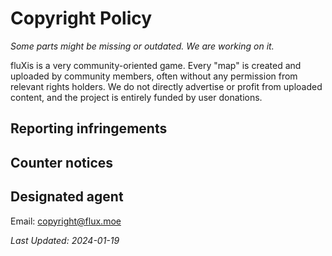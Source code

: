 # Copyright Policy
*Some parts might be missing or outdated. We are working on it.*

fluXis is a very community-oriented game. Every "map" is created and uploaded by community members, often without any permission from relevant rights holders. We do not directly advertise or profit from uploaded content, and the project is entirely funded by user donations.

## Reporting infringements

## Counter notices

## Designated agent
Email: [copyright@flux.moe](copyright@flux.moe)

*Last Updated: 2024-01-19*
